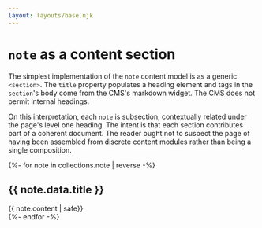 ```yaml
---
layout: layouts/base.njk
---
```

    
# `note` as a content section

The simplest implementation of the `note` content model is as a generic `<section>`. The `title` property populates a heading element and tags in the `section`'s body come from the CMS's markdown widget. The CMS does not permit internal headings.

On this interpretation, each `note` is subsection, contextually related under the page's level one heading. The intent is that each section contributes part of a coherent document. The reader ought not to suspect the page of having been assembled from discrete content modules rather than being a single composition.  

{%- for note in collections.note | reverse -%}
    <section>
        <h2>{{ note.data.title }}</h2>
        {{ note.content | safe}}
    </section>
{%- endfor -%}
